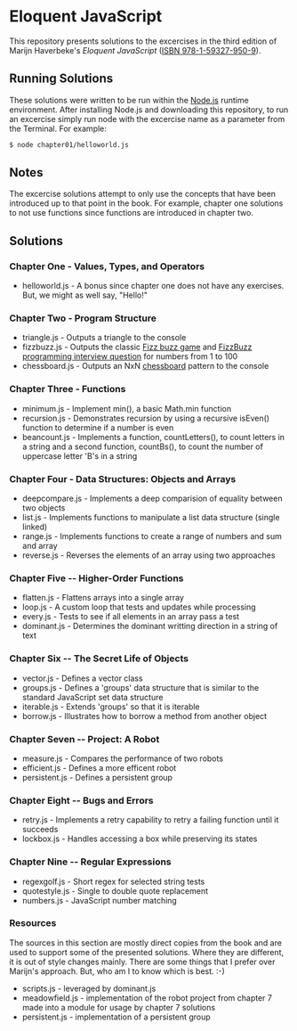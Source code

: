 # Eloquent JavaScript

This repository presents solutions to the excercises in the third edition of Marijn Haverbeke's *Eloquent JavaScript* ([ISBN 978-1-59327-950-9](https://read.amazon.com/kp/embed?asin=B07C96Q217&preview=newtab&linkCode=kpe&ref_=cm_sw_r_kb_dp_fxZ.EbDN7B1DB)).

## Running Solutions

These solutions were written to be run within the [Node.js](nodejs.org) runtime environment. After installing Node.js and downloading this repository, to run an excercise simply run node with the excercise name as a parameter from the Terminal.  For example:

````bash
$ node chapter01/helloworld.js 
````

## Notes

The excercise solutions attempt to only use the concepts that have been introduced up to that
point in the book.  For example, chapter one solutions to not use functions since functions
are introduced in chapter two.

## Solutions

### Chapter One - Values, Types, and Operators

* helloworld.js - A bonus since chapter one does not have any exercises. But, we might as well say, "Hello!"

### Chapter Two - Program Structure

* triangle.js - Outputs a triangle to the console
* fizzbuzz.js - Outputs the classic [Fizz buzz game](https://en.wikipedia.org/wiki/Fizz_buzz) and [FizzBuzz programming interview question](https://blog.codinghorror.com/why-cant-programmers-program/) for numbers from 1 to 100
* chessboard.js - Outputs an NxN [chessboard](https://en.wikipedia.org/wiki/Chessboard) pattern to the console

### Chapter Three - Functions

* minimum.js - Implement min(), a basic Math.min function
* recursion.js - Demonstrates recursion by using a recursive isEven() function to determine if a number is even
* beancount.js - Implements a function, countLetters(), to count letters in a string and a second function, countBs(), to count the number of uppercase letter 'B's in a string

### Chapter Four - Data Structures: Objects and Arrays

* deepcompare.js - Implements a deep comparision of equality between two objects
* list.js - Implements functions to manipulate a list data structure (single linked)
* range.js - Implements functions to create a range of numbers and sum and array
* reverse.js - Reverses the elements of an array using two approaches

### Chapter Five -- Higher-Order Functions

* flatten.js - Flattens arrays into a single array
* loop.js - A custom loop that tests and updates while processing
* every.js - Tests to see if all elements in an array pass a test
* dominant.js - Determines the dominant writting direction in a string of text

### Chapter Six -- The Secret Life of Objects

* vector.js - Defines a vector class
* groups.js - Defines a 'groups' data structure that is similar to the standard JavaScript set data structure
* iterable.js - Extends 'groups' so that it is iterable
* borrow.js - Illustrates how to borrow a method from another object

### Chapter Seven -- Project: A Robot

* measure.js - Compares the performance of two robots
* efficient.js - Defines a more efficent robot
* persistent.js - Defines a persistent group

### Chapter Eight -- Bugs and Errors

* retry.js - Implements a retry capability to retry a failing function until it succeeds
* lockbox.js - Handles accessing a box while preserving its states

### Chapter Nine -- Regular Expressions

* regexgolf.js - Short regex for selected string tests
* quotestyle.js - Single to double quote replacement
* numbers.js - JavaScript number matching

### Resources

The sources in this section are mostly direct copies from the book and are used
to support some of the presented solutions. Where they are different, it is out
of style changes mainly.  There are some things that I prefer over Marijn's
approach. But, who am I to know which is best.  :-)

* scripts.js - leveraged by dominant.js
* meadowfield.js - implementation of the robot project from chapter 7 made into a module for usage by chapter 7 solutions
* persistent.js - implementation of a persistent group